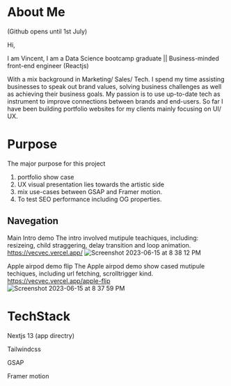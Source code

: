 # About Me
(Github opens until 1st July)

Hi, 

I am Vincent, I am a Data Science bootcamp graduate || Business-minded front-end engineer (Reactjs)

With a mix background in Marketing/ Sales/ Tech. I spend my time assisting businesses to speak out
brand values, solving business challenges as well as achieving their business goals. My passion is to use
up-to-date tech as instrument to improve connections between brands and end-users. So far I have been
building portfolio websites for my clients mainly focusing on UI/ UX.

# Purpose
The major purpose for this project 
1) portfolio show case
2) UX visual presentation lies towards the artistic side
3) mix use-cases between GSAP and Framer motion. 
4) To test SEO performance including OG properties.

## Navegation 
Main Intro demo
The intro involved mutipule teachiques, including: resizeing, child straggering, delay transition and loop animation.
https://vecvec.vercel.app/
![Screenshot 2023-06-15 at 8 38 12 PM](https://github.com/vincedwin/vec-portfolio/assets/52823998/93bdca0f-8fd7-41e4-8bb0-f87a00f4a40c)

Apple airpod demo flip
The Apple airpod demo show cased mutipule techiques, including url fetching, scrolltrigger kind.
https://vecvec.vercel.app/apple-flip
![Screenshot 2023-06-15 at 8 37 59 PM](https://github.com/vincedwin/vec-portfolio/assets/52823998/c49f60c5-8dfd-4747-a1cd-354afefd3edd)

# TechStack
Nextjs 13 (app directry)

Tailwindcss

GSAP

Framer motion
